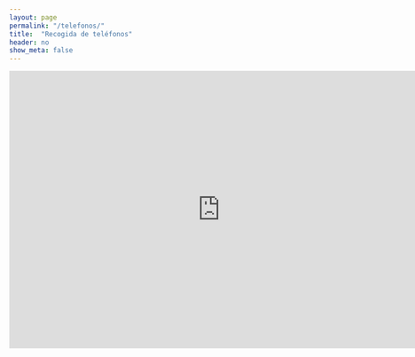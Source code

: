 ```yaml
---
layout: page
permalink: "/telefonos/"
title:  "Recogida de teléfonos"
header: no
show_meta: false
---
```



<iframe src="https://docs.google.com/forms/d/1efT1t9OZZoBvKEhVTe55W56zOd2h4XZneiofiEIlXvo/viewform?embedded=true" width="760" height="500" frameborder="0" marginheight="0" marginwidth="0">Cargando...</iframe>
